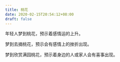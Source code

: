 ```yaml
---
title: 桃花
date: 2020-02-15T20:54:12+08:00
draft: false
---
```


年轻人梦到桃花，预示着感情运的上升。


梦到去摘桃花，预示会有感情上的挫折出现。


梦到欣赏满园桃花，预示着身边的人或家人会有喜事出现。
